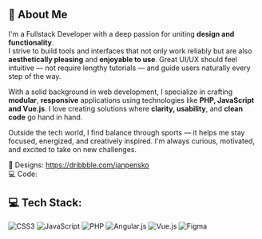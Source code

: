## 👋 About Me

I'm a Fullstack Developer with a deep passion for uniting **design and functionality**.  
I strive to build tools and interfaces that not only work reliably but are also **aesthetically pleasing** and **enjoyable to use**. Great UI/UX should feel intuitive — not require lengthy tutorials — and guide users naturally every step of the way.

With a solid background in web development, I specialize in crafting **modular**, **responsive** applications using technologies like **PHP, JavaScript and Vue.js**. I love creating solutions where **clarity, usability**, and **clean code** go hand in hand.

Outside the tech world, I find balance through sports — it helps me stay focused, energized, and creatively inspired. I'm always curious, motivated, and excited to take on new challenges.

🌱 Designs: <a href="https://dribbble.com/janpensko" target="_blank">https://dribbble.com/janpensko</a><br>
💻 Code: <br>



## 💻 Tech Stack:
![CSS3](https://img.shields.io/badge/css3-%231572B6.svg?style=for-the-badge&logo=css3&logoColor=white) ![JavaScript](https://img.shields.io/badge/javascript-%23323330.svg?style=for-the-badge&logo=javascript&logoColor=%23F7DF1E) ![PHP](https://img.shields.io/badge/php-%23777BB4.svg?style=for-the-badge&logo=php&logoColor=white) ![Angular.js](https://img.shields.io/badge/angular.js-%23E23237.svg?style=for-the-badge&logo=angularjs&logoColor=white) ![Vue.js](https://img.shields.io/badge/vue.js-%2335495e.svg?style=for-the-badge&logo=vuedotjs&logoColor=%234FC08D) ![Figma](https://img.shields.io/badge/figma-%23F24E1E.svg?style=for-the-badge&logo=figma&logoColor=white)
